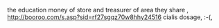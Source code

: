 the education money of store and treasurer of area they share ,  http://booroo.com/s.asp?sid=rf27sgqz70w8hhy24516 cialis dosage,  :-(, 